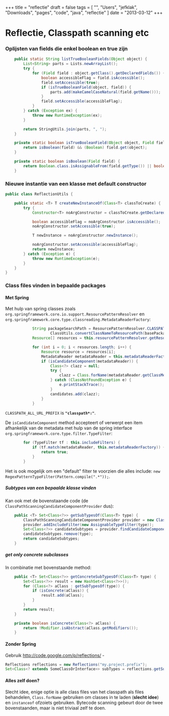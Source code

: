 +++
title = "reflectie"
draft = false
tags = [
    "",
    "Users",
    "jefklak",
    "Downloads",
    "pages",
    "code",
    "java",
    "reflectie"
]
date = "2013-03-12"
+++
# Reflectie, Classpath scanning etc 

### Oplijsten van fields die enkel boolean en true zijn  

```java
	public static String listTrueBooleanFields(Object object) {
		List<String> parts = Lists.newArrayList();
		try {
			for (Field field : object.getClass().getDeclaredFields()) {
				boolean accessibleFlag = field.isAccessible();
				field.setAccessible(true);
				if (isTrueBooleanField(object, field)) {
					parts.add(makeCamelCaseNatural(field.getName()));
				}
				field.setAccessible(accessibleFlag);
			}
		} catch (Exception ex) {
			throw new RuntimeException(ex);
		}

		return StringUtils.join(parts, ", ");
	}

	private static boolean isTrueBooleanField(Object object, Field field) throws IllegalAccessException {
		return isBoolean(field) && (Boolean) field.get(object);
	}

	private static boolean isBoolean(Field field) {
		return Boolean.class.isAssignableFrom(field.getType()) || boolean.class.isAssignableFrom(field.getType());
	}
```

### Nieuwe instantie van een klasse met default constructor 

```java
public class ReflectionUtils {

	public static <T> T createNewInstanceOf(Class<T> classToCreate) {
		try {
			Constructor<T> noArgConstructor = classToCreate.getDeclaredConstructor();

			boolean accessibleFlag = noArgConstructor.isAccessible();
			noArgConstructor.setAccessible(true);

			T newInstance = noArgConstructor.newInstance();

			noArgConstructor.setAccessible(accessibleFlag);
			return newInstance;
		} catch (Exception e) {
			throw new RuntimeException(e);
		}
	}
}
```

### Class files vinden in bepaalde packages 

#### Met Spring 

Met hulp van spring classes zoals `org.springframework.core.io.support.ResourcePatternResolver` en `org.springframework.core.type.classreading.MetadataReaderFactory`:

```java
			String packageSearchPath = ResourcePatternResolver.CLASSPATH_ALL_URL_PREFIX +
					ClassUtils.convertClassNameToResourcePath(basePackage) + "/" + this.resourcePattern;
			Resource[] resources = this.resourcePatternResolver.getResources(packageSearchPath);

			for (int i = 0; i < resources.length; i++) {
				Resource resource = resources[i];
				MetadataReader metadataReader = this.metadataReaderFactory.getMetadataReader(resource);
				if (isCandidateComponent(metadataReader)) {
					Class<?> clazz = null;
					try {
						clazz = Class.forName(metadataReader.getClassMetadata().getClassName());
					} catch (ClassNotFoundException e) {
						e.printStackTrace();
					}
					candidates.add(clazz);
				}
			}
```

`CLASSPATH_ALL_URL_PREFIX` is **`"classpath*:"`**.

De `isCandidateComponent` method accepteert of verwerpt een item afhankelijk van de metadata met hulp van de spring interface `org.springframework.core.type.filter.TypeFilter`:

```java
		for (TypeFilter tf : this.includeFilters) {
			if (tf.match(metadataReader, this.metadataReaderFactory)) {
				return true;
			}
		}
```

Het is ook mogelijk om een "default" filter te voorzien die alles include: `new RegexPatternTypeFilter(Pattern.compile(".*"));`. 

##### Subtypes van een bepaalde klasse vinden 

Kan ook met de bovenstaande code (de `ClassPathScanningCandidateComponentProvider` dus):

```java
	public <T> Set<Class<?>> getSubTypesOf(Class<T> type) {
		ClassPathScanningCandidateComponentProvider provider = new ClassPathScanningCandidateComponentProvider(false);
		provider.addIncludeFilter(new AssignableTypeFilter(type));
		Set<Class<?>> candidateSubtypes = provider.findCandidateComponents(getPackageToScan());
		candidateSubtypes.remove(type);
		return candidateSubtypes;
	}
```

##### get only concrete subclasses 

In combinatie met bovenstaande method:

```java
	public <T> Set<Class<?>> getConcreteSubTypesOf(Class<T> type) {
		Set<Class<?>> result = new HashSet<Class<?>>();
		for (Class<?> aClass : getSubTypesOf(type)) {
			if (isConcrete(aClass)) {
				result.add(aClass);
			}
		}
		return result;
	}

	private boolean isConcrete(Class<?> aClass) {
		return !Modifier.isAbstract(aClass.getModifiers());
	}
```

#### Zonder Spring 

Gebruik http://code.google.com/p/reflections/ -

```java
Reflections reflections = new Reflections("my.project.prefix");
Set<Class<? extends SomeClassOrInterface>> subTypes = reflections.getSubTypesOf(SomeClassOrInterface.class);
```

#### Alles zelf doen? 

Slecht idee, enige optie is alle class files van het classpath als files behandelen, `Class.forName` gebruiken om classes in te laden (**slecht idee**) en `instanceof` ofzoiets gebruiken. Bytecode scanning gebeurt door de twee bovenstaanden, maar is niet triviaal zelf te doen.

